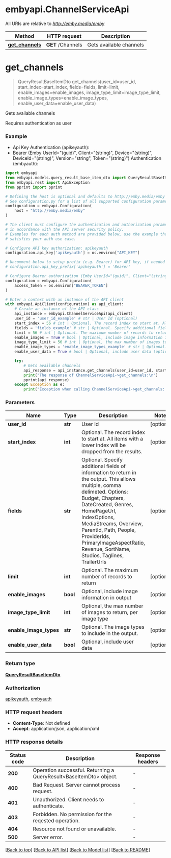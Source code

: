 # embyapi.ChannelServiceApi

All URIs are relative to *http://emby.media/emby*

Method | HTTP request | Description
------------- | ------------- | -------------
[**get_channels**](ChannelServiceApi.md#get_channels) | **GET** /Channels | Gets available channels


# **get_channels**
> QueryResultBaseItemDto get_channels(user_id=user_id, start_index=start_index, fields=fields, limit=limit, enable_images=enable_images, image_type_limit=image_type_limit, enable_image_types=enable_image_types, enable_user_data=enable_user_data)

Gets available channels

Requires authentication as user

### Example

* Api Key Authentication (apikeyauth):
* Bearer (Emby UserId="(guid)", Client="(string)", Device="(string)", DeviceId="(string)", Version="string", Token="(string)") Authentication (embyauth):

```python
import embyapi
from embyapi.models.query_result_base_item_dto import QueryResultBaseItemDto
from embyapi.rest import ApiException
from pprint import pprint

# Defining the host is optional and defaults to http://emby.media/emby
# See configuration.py for a list of all supported configuration parameters.
configuration = embyapi.Configuration(
    host = "http://emby.media/emby"
)

# The client must configure the authentication and authorization parameters
# in accordance with the API server security policy.
# Examples for each auth method are provided below, use the example that
# satisfies your auth use case.

# Configure API key authorization: apikeyauth
configuration.api_key['apikeyauth'] = os.environ["API_KEY"]

# Uncomment below to setup prefix (e.g. Bearer) for API key, if needed
# configuration.api_key_prefix['apikeyauth'] = 'Bearer'

# Configure Bearer authorization (Emby UserId="(guid)", Client="(string)", Device="(string)", DeviceId="(string)", Version="string", Token="(string)"): embyauth
configuration = embyapi.Configuration(
    access_token = os.environ["BEARER_TOKEN"]
)

# Enter a context with an instance of the API client
with embyapi.ApiClient(configuration) as api_client:
    # Create an instance of the API class
    api_instance = embyapi.ChannelServiceApi(api_client)
    user_id = 'user_id_example' # str | User Id (optional)
    start_index = 56 # int | Optional. The record index to start at. All items with a lower index will be dropped from the results. (optional)
    fields = 'fields_example' # str | Optional. Specify additional fields of information to return in the output. This allows multiple, comma delimeted. Options: Budget, Chapters, DateCreated, Genres, HomePageUrl, IndexOptions, MediaStreams, Overview, ParentId, Path, People, ProviderIds, PrimaryImageAspectRatio, Revenue, SortName, Studios, Taglines, TrailerUrls (optional)
    limit = 56 # int | Optional. The maximum number of records to return (optional)
    enable_images = True # bool | Optional, include image information in output (optional)
    image_type_limit = 56 # int | Optional, the max number of images to return, per image type (optional)
    enable_image_types = 'enable_image_types_example' # str | Optional. The image types to include in the output. (optional)
    enable_user_data = True # bool | Optional, include user data (optional)

    try:
        # Gets available channels
        api_response = api_instance.get_channels(user_id=user_id, start_index=start_index, fields=fields, limit=limit, enable_images=enable_images, image_type_limit=image_type_limit, enable_image_types=enable_image_types, enable_user_data=enable_user_data)
        print("The response of ChannelServiceApi->get_channels:\n")
        pprint(api_response)
    except Exception as e:
        print("Exception when calling ChannelServiceApi->get_channels: %s\n" % e)
```



### Parameters


Name | Type | Description  | Notes
------------- | ------------- | ------------- | -------------
 **user_id** | **str**| User Id | [optional] 
 **start_index** | **int**| Optional. The record index to start at. All items with a lower index will be dropped from the results. | [optional] 
 **fields** | **str**| Optional. Specify additional fields of information to return in the output. This allows multiple, comma delimeted. Options: Budget, Chapters, DateCreated, Genres, HomePageUrl, IndexOptions, MediaStreams, Overview, ParentId, Path, People, ProviderIds, PrimaryImageAspectRatio, Revenue, SortName, Studios, Taglines, TrailerUrls | [optional] 
 **limit** | **int**| Optional. The maximum number of records to return | [optional] 
 **enable_images** | **bool**| Optional, include image information in output | [optional] 
 **image_type_limit** | **int**| Optional, the max number of images to return, per image type | [optional] 
 **enable_image_types** | **str**| Optional. The image types to include in the output. | [optional] 
 **enable_user_data** | **bool**| Optional, include user data | [optional] 

### Return type

[**QueryResultBaseItemDto**](QueryResultBaseItemDto.md)

### Authorization

[apikeyauth](../README.md#apikeyauth), [embyauth](../README.md#embyauth)

### HTTP request headers

 - **Content-Type**: Not defined
 - **Accept**: application/json, application/xml

### HTTP response details

| Status code | Description | Response headers |
|-------------|-------------|------------------|
**200** | Operation successful. Returning a QueryResult&lt;BaseItemDto&gt; object. |  -  |
**400** | Bad Request. Server cannot process request. |  -  |
**401** | Unauthorized. Client needs to authenticate. |  -  |
**403** | Forbidden. No permission for the reqested operation. |  -  |
**404** | Resource not found or unavailable. |  -  |
**500** | Server error. |  -  |

[[Back to top]](#) [[Back to API list]](../README.md#documentation-for-api-endpoints) [[Back to Model list]](../README.md#documentation-for-models) [[Back to README]](../README.md)


